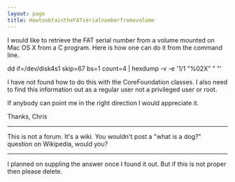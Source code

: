 ```yaml
---
layout: page
title: HowtoobtaintheFATserialnumberfromavolume
---
```


I would like to retrieve the FAT serial number from a volume mounted on Mac OS X  from a C program.  Here is how one can do it from the command line.

dd if=/dev/disk4s1 skip=67 bs=1 count=4 | hexdump -v -e '1/1 "%02X" " "'

I have not found how to do this with the CoreFoundation classes.  I also need to find this information out as a regular user not a privileged user or root.

If anybody can point me in the right direction I would appreciate it.

Thanks,
Chris

----

This is not a forum. It's a wiki. You wouldn't post a "what is a dog?" question on Wikipedia, would you?

----
I planned on suppling the answer once I found it out. But if this is not proper then please delete.


